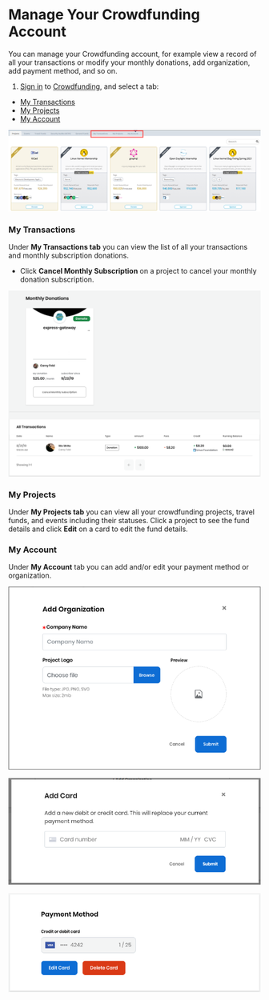 # Manage Your Crowdfunding Account

You can manage your Crowdfunding account, for example view a record of all your transactions or modify your monthly donations, add organization, add payment method, and so on.

1. [Sign in](../sso/sign-in/) to [Crowdfunding](https://crowdfunding.lfx.linuxfoundation.org), and select a tab:

* [My Transactions](manage-your-crowdfunding-account.md#my-transactions)
* [My Projects](manage-your-crowdfunding-account.md#my-projects)
* [My Account](manage-your-crowdfunding-account.md#my-account)

![Manage Crowdfunding Account](<../.gitbook/assets/manage crowdfunding account.png>)

### My Transactions

Under **My Transactions tab** you can view the list of all your transactions and monthly subscription donations.

* Click **Cancel Monthly Subscription** on a project to cancel your monthly donation subscription.

![](../.gitbook/assets/7417305.png)

### My Projects

Under **My Projects tab** you can view all your crowdfunding projects, travel funds, and events including their statuses. Click a project to see the fund details and click **Edit** on a card to edit the fund details.

### **My Account**

Under **My Account** tab you can add and/or edit your payment method or organization.

![Add organization to donate or sponsor](<../.gitbook/assets/7418586 (1) (1) (1).png>)

![Add new payment method](<../.gitbook/assets/add card.png>)

![Edit payment method](../.gitbook/assets/7417299.png)
